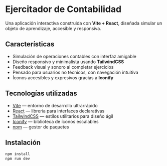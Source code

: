 # Ejercitador de Contabilidad

Una aplicación interactiva construida con **Vite + React**, diseñada simular un objeto de aprendizaje, accesible y responsiva.

## Características

- Simulación de operaciones contables con interfaz amigable
- Diseño responsivo y minimalista usando **TailwindCSS**
- Feedback visual y sonoro al completar ejercicios
- Pensado para usuarios no técnicos, con navegación intuitiva
- Íconos accesibles y expresivos gracias a **Iconify**

## Tecnologías utilizadas

- [Vite](https://vitejs.dev/) — entorno de desarrollo ultrarrápido
- [React](https://react.dev/) — librería para interfaces declarativas
- [TailwindCSS](https://tailwindcss.com/) — estilos utilitarios para diseño ágil
- [Iconify](https://iconify.design/) — biblioteca de íconos escalables
- [npm](https://www.npmjs.com/) — gestor de paquetes

## Instalación

```bash
npm install
npm run dev
